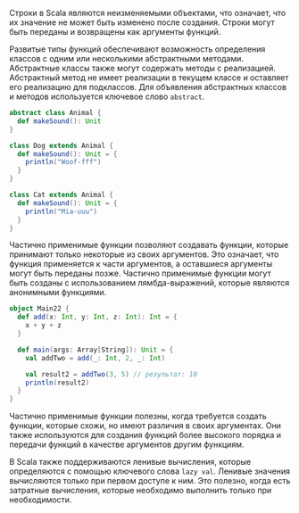 Строки в Scala являются неизменяемыми объектами, что означает, что их значение не может быть изменено после создания. Строки могут быть переданы и возвращены как аргументы функций.

Развитые типы функций обеспечивают возможность определения классов с одним или несколькими абстрактными методами. Абстрактные классы также могут содержать методы с реализацией. Абстрактный метод не имеет реализации в текущем классе и оставляет его реализацию для подклассов. Для объявления абстрактных классов и методов используется ключевое слово `abstract`.

```scala
abstract class Animal {
  def makeSound(): Unit
}

class Dog extends Animal {
  def makeSound(): Unit = {
    println("Woof-fff")
  }
}

class Cat extends Animal {
  def makeSound(): Unit = {
    println("Mia-uuu")
  } 
}
```

Частично применимые функции позволяют создавать функции, которые принимают только некоторые из своих аргументов. Это означает, что функция применяется к части аргументов, а оставшиеся аргументы могут быть переданы позже. Частично применимые функции могут быть созданы с использованием лямбда-выражений, которые являются анонимными функциями.

```scala
object Main22 {
  def add(x: Int, y: Int, z: Int): Int = {
    x + y + z
  }

  def main(args: Array[String]): Unit = {
    val addTwo = add(_: Int, 2, _: Int)

    val result2 = addTwo(3, 5) // результат: 10
    println(result2)
  }
}
```

Частично применимые функции полезны, когда требуется создать функции, которые схожи, но имеют различия в своих аргументах. Они также используются для создания функций более высокого порядка и передачи функций в качестве аргументов другим функциям.

В Scala также поддерживаются ленивые вычисления, которые определяются с помощью ключевого слова `lazy val`. Ленивые значения вычисляются только при первом доступе к ним. Это полезно, когда есть затратные вычисления, которые необходимо выполнить только при необходимости.
